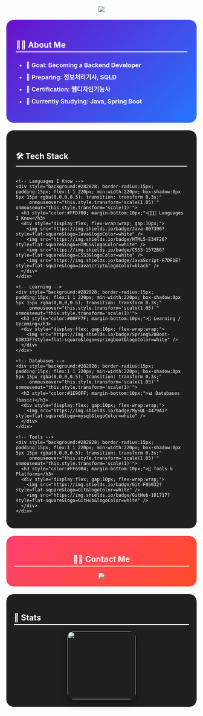 <!-- Welcome Banner -->
<div align="center">
  <img src="https://capsule-render.vercel.app/api?type=waving&color=gradient&height=240&text=Welcome%20to%20nmhyrhn's%20GitHub!&animation=twinkling&fontColor=ffffff&fontSize=40" />
</div>

<!-- About Me -->
<div style="background: linear-gradient(135deg, #6a11cb 0%, #2575fc 100%); border-radius:20px; padding:25px; margin:20px 0; color:white; transition: transform 0.3s;" 
     onmouseover="this.style.transform='scale(1.05)'" onmouseout="this.style.transform='scale(1)'">
  <h2 style="border-bottom:2px solid white; padding-bottom:5px;"> 👩‍💻 About Me </h2>
  <ul style="font-weight:600; font-size:16px; line-height:2;">
    <li> 🎯 Goal: Becoming a <b>Backend Developer</b> </li>
    <li> 📖 Preparing: <b>정보처리기사, SQLD</b> </li>
    <li> 🏅 Certification: <b>웹디자인기능사</b> </li>
    <li> 🌱 Currently Studying: <b>Java, Spring Boot</b> </li>
  </ul>
</div>

<!-- Tech Stack -->
<div style="background:#1f1f1f; border-radius:20px; padding:25px; margin:20px 0; color:white;">
  <h2 style="border-bottom:2px solid #ffffff; padding-bottom:5px;">🛠️ Tech Stack</h2>

  <div style="display:flex; flex-wrap:wrap; gap:15px; margin-top:15px; justify-content:center;">
    
    <!-- Languages I Know -->
    <div style="background:#282828; border-radius:15px; padding:15px; flex:1 1 220px; min-width:220px; box-shadow:0px 5px 15px rgba(0,0,0,0.5); transition: transform 0.3s;"
         onmouseover="this.style.transform='scale(1.05)'" onmouseout="this.style.transform='scale(1)'">
      <h3 style="color:#FFD700; margin-bottom:10px;">👩🏻‍💻 Languages I Know</h3>
      <div style="display:flex; flex-wrap:wrap; gap:10px;">
        <img src="https://img.shields.io/badge/Java-007396?style=flat-square&logo=Java&logoColor=white" />
        <img src="https://img.shields.io/badge/HTML5-E34F26?style=flat-square&logo=HTML5&logoColor=white" />
        <img src="https://img.shields.io/badge/CSS3-1572B6?style=flat-square&logo=CSS3&logoColor=white" />
        <img src="https://img.shields.io/badge/JavaScript-F7DF1E?style=flat-square&logo=JavaScript&logoColor=black" />
      </div>
    </div>

    <!-- Learning -->
    <div style="background:#282828; border-radius:15px; padding:15px; flex:1 1 220px; min-width:220px; box-shadow:0px 5px 15px rgba(0,0,0,0.5); transition: transform 0.3s;"
         onmouseover="this.style.transform='scale(1.05)'" onmouseout="this.style.transform='scale(1)'">
      <h3 style="color:#00FF7F; margin-bottom:10px;">🌱 Learning / Upcoming</h3>
      <div style="display:flex; gap:10px; flex-wrap:wrap;">
        <img src="https://img.shields.io/badge/Spring%20Boot-6DB33F?style=flat-square&logo=springboot&logoColor=white" />
      </div>
    </div>

    <!-- Databases -->
    <div style="background:#282828; border-radius:15px; padding:15px; flex:1 1 220px; min-width:220px; box-shadow:0px 5px 15px rgba(0,0,0,0.5); transition: transform 0.3s;"
         onmouseover="this.style.transform='scale(1.05)'" onmouseout="this.style.transform='scale(1)'">
      <h3 style="color:#1E90FF; margin-bottom:10px;">📊 Databases (basic)</h3>
      <div style="display:flex; gap:10px; flex-wrap:wrap;">
        <img src="https://img.shields.io/badge/MySQL-4479A1?style=flat-square&logo=mysql&logoColor=white" />
      </div>
    </div>

    <!-- Tools -->
    <div style="background:#282828; border-radius:15px; padding:15px; flex:1 1 220px; min-width:220px; box-shadow:0px 5px 15px rgba(0,0,0,0.5); transition: transform 0.3s;"
         onmouseover="this.style.transform='scale(1.05)'" onmouseout="this.style.transform='scale(1)'">
      <h3 style="color:#FF69B4; margin-bottom:10px;">🧭 Tools & Platforms</h3>
      <div style="display:flex; gap:10px; flex-wrap:wrap;">
        <img src="https://img.shields.io/badge/Git-F05032?style=flat-square&logo=Git&logoColor=white" />
        <img src="https://img.shields.io/badge/GitHub-181717?style=flat-square&logo=GitHub&logoColor=white" />
      </div>
    </div>

  </div>
</div>

<!-- Contact Me -->
<div style="background: linear-gradient(135deg, #ff416c 0%, #ff4b2b 100%); border-radius:20px; padding:20px; margin:20px 0; color:white; text-align:center; transition: transform 0.3s;" 
     onmouseover="this.style.transform='scale(1.05)'" onmouseout="this.style.transform='scale(1)'">
  <h2 style="border-bottom:2px solid white; padding-bottom:5px;"> 🧑‍💻 Contact Me </h2>
  <a href="mailto:gbs06193@gmail.com">
    <img src="https://img.shields.io/badge/Gmail-EA4335?style=flat-square&logo=Gmail&logoColor=white">
  </a>
</div>

<!-- Stats -->
<div style="background:#1f1f1f; border-radius:20px; padding:20px; margin:20px 0;">
  <h2 style="border-bottom:2px solid #ffffff; color:white; padding-bottom:5px;"> 🏅 Stats </h2>
  <div style="display:flex; gap:20px; flex-wrap:wrap; justify-content:center; margin-top:10px;">
    <img src="https://github-readme-stats.vercel.app/api?username=nmhyrhn&show_icons=true&bg_color=1f1f1f&title_color=ffffff&text_color=ffffff" 
         height="180px" 
         style="box-shadow:0px 8px 20px rgba(0,0,0,0.5); border-radius:15px; transition: transform 0.3s;" 
         onmouseover="this.style.transform='scale(1.05)'" onmouseout="this.style.transform='scale(1)'" />
  </div>
</div>
